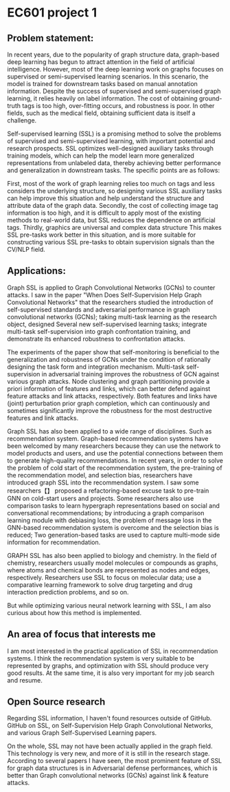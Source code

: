 # EC601 project 1

## Problem statement:

In recent years, due to the popularity of graph structure data, graph-based deep learning has begun to attract attention in the field of artificial intelligence. However, most of the deep learning work on graphs focuses on supervised or semi-supervised learning scenarios. In this scenario, the model is trained for downstream tasks based on manual annotation information. Despite the success of supervised and semi-supervised graph learning, it relies heavily on label information. The cost of obtaining ground-truth tags is too high, over-fitting occurs, and robustness is poor. In other fields, such as the medical field, obtaining sufficient data is itself a challenge.

Self-supervised learning (SSL) is a promising method to solve the problems of supervised and semi-supervised learning, with important potential and research prospects. SSL optimizes well-designed auxiliary tasks through training models, which can help the model learn more generalized representations from unlabeled data, thereby achieving better performance and generalization in downstream tasks. The specific points are as follows: 

First, most of the work of graph learning relies too much on tags and less considers the underlying structure, so designing various SSL auxiliary tasks can help improve this situation and help understand the structure and attribute data of the graph data. Secondly, the cost of collecting image tag information is too high, and it is difficult to apply most of the existing methods to real-world data, but SSL reduces the dependence on artificial tags. Thirdly, graphics are universal and complex data structure This makes SSL pre-tasks work better in this situation, and is more suitable for constructing various SSL pre-tasks to obtain supervision signals than the CV/NLP field.

## Applications:

Graph SSL is applied to Graph Convolutional Networks (GCNs) to counter attacks. I saw in the paper "When Does Self-Supervision Help Graph Convolutional Networks" that the researchers studied the introduction of self-supervised standards and adversarial performance in graph convolutional networks (GCNs); taking multi-task learning as the research object, designed Several new self-supervised learning tasks; integrate multi-task self-supervision into graph confrontation training, and demonstrate its enhanced robustness to confrontation attacks. 

The experiments of the paper show that self-monitoring is beneficial to the generalization and robustness of GCNs under the condition of rationally designing the task form and integration mechanism. Multi-task self-supervision in adversarial training improves the robustness of GCN against various graph attacks. Node clustering and graph partitioning provide a priori information of features and links, which can better defend against feature attacks and link attacks, respectively. Both features and links have (joint) perturbation prior graph completion, which can continuously and sometimes significantly improve the robustness for the most destructive features and link attacks.

Graph SSL has also been applied to a wide range of disciplines. Such as recommendation system. Graph-based recommendation systems have been welcomed by many researchers because they can use the network to model products and users, and use the potential connections between them to generate high-quality recommendations. In recent years, in order to solve the problem of cold start of the recommendation system, the pre-training of the recommendation model, and selection bias, researchers have introduced graph SSL into the recommendation system. I saw some researchers【】 proposed a refactoring-based excuse task to pre-train GNN on cold-start users and projects. Some researchers also use comparison tasks to learn hypergraph representations based on social and conversational recommendations; by introducing a graph comparison learning module with debiasing loss, the problem of message loss in the GNN-based recommendation system is overcome and the selection bias is reduced; Two generation-based tasks are used to capture multi-mode side information for recommendation.

GRAPH SSL has also been applied to biology and chemistry. In the field of chemistry, researchers usually model molecules or compounds as graphs, where atoms and chemical bonds are represented as nodes and edges, respectively. Researchers use SSL to focus on molecular data; use a comparative learning framework to solve drug targeting and drug interaction prediction problems, and so on.

But while optimizing various neural network learning with SSL, I am also curious about how this method is implemented.

## An area of focus that interests me

I am most interested in the practical application of SSL in recommendation systems. I think the recommendation system is very suitable to be represented by graphs, and optimization with SSL should produce very good results. At the same time, it is also very important for my job search and resume.

## Open Source research

Regarding SSL information, I haven't found resources outside of GitHub. GitHub on SSL, on Self-Supervision Help Graph Convolutional Networks, and various Graph Self-Supervised Learning papers.

On the whole, SSL may not have been actually applied in the graph field. This technology is very new, and more of it is still in the research stage. According to several papers I have seen, the most prominent feature of SSL for graph data structures is in Adversarial defense performances, which is better than Graph convolutional networks (GCNs) against link & feature attacks.


